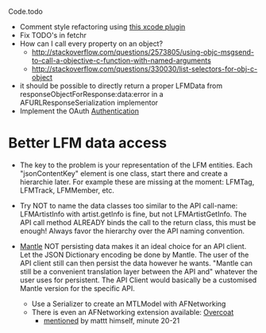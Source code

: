 Code.todo

* Comment style refactoring using [this xcode plugin](https://github.com/onevcat/VVDocumenter-Xcode)
* Fix TODO's in fetchr
* How can I call every property on an object?
	* http://stackoverflow.com/questions/2573805/using-objc-msgsend-to-call-a-objective-c-function-with-named-arguments
	* http://stackoverflow.com/questions/330030/list-selectors-for-obj-c-object
* it should be possible to directly return a proper LFMData from responseObjectForResponse:data:error in a AFURLResponseSerialization implementor
* Implement the OAuth [Authentication](http://www.last.fm/api/authentication)


# Better LFM data access

* The key to the problem is your representation of the LFM entities. Each "jsonContentKey" element is one class, start there and create a hierarchie later. For example these are missing at the moment: LFMTag, LFMTrack, LFMMember, etc.
* Try NOT to name the data classes too similar to the API call-name: LFMArtistInfo with artist.getInfo is fine, but not LFMArtistGetInfo. The API call method ALREADY binds the call to the return class, this must be enough! Always favor the hierarchy over the API naming convention.

* [Mantle](https://github.com/github/Mantle) NOT persisting data makes it an ideal choice for an API client. Let the JSON Dictionary encoding be done by Mantle. The user of the API client still can then persist the data however he wants. "Mantle can still be a convenient translation layer between the API and" whatever the user uses for persistent. The API Client would basically be a customised Mantle version for the specific API.
	* Use a Serializer to create an MTLModel with AFNetworking
	* There is even an AFNetworking extension available: [Overcoat](https://github.com/gonzalezreal/Overcoat)
		* [mentioned](http://www.paylas.com/video/mattt-thompson--kod-io-2013) by mattt himself, minute 20-21

